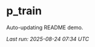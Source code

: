 # p_train

Auto-updating README demo.

<!--START_SECTION:status-->
_Last run: 2025-08-24 07:34 UTC_
<!--END_SECTION:status-->























































































